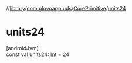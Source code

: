 //[library](../../../index.md)/[com.glovoapp.uds](../index.md)/[CorePrimitive](index.md)/[units24](units24.md)

# units24

[androidJvm]\
const val [units24](units24.md): [Int](https://kotlinlang.org/api/latest/jvm/stdlib/kotlin/-int/index.html) = 24
